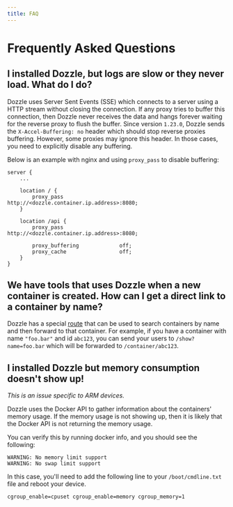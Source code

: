 ```yaml
---
title: FAQ
---
```


# Frequently Asked Questions

## I installed Dozzle, but logs are slow or they never load. What do I do?

Dozzle uses Server Sent Events (SSE) which connects to a server using a HTTP stream without closing the connection. If any proxy tries to buffer this connection, then Dozzle never receives the data and hangs forever waiting for the reverse proxy to flush the buffer. Since version `1.23.0`, Dozzle sends the `X-Accel-Buffering: no` header which should stop reverse proxies buffering. However, some proxies may ignore this header. In those cases, you need to explicitly disable any buffering.

Below is an example with nginx and using `proxy_pass` to disable buffering:

```
server {
    ...

    location / {
        proxy_pass                  http://<dozzle.container.ip.address>:8080;
    }

    location /api {
        proxy_pass                  http://<dozzle.container.ip.address>:8080;

        proxy_buffering             off;
        proxy_cache                 off;
    }
}
```

## We have tools that uses Dozzle when a new container is created. How can I get a direct link to a container by name?

Dozzle has a special [route](https://github.com/amir20/dozzle/blob/master/assets/pages/show.vue) that can be used to search containers by name and then forward to that container. For example, if you have a container with name `"foo.bar"` and id `abc123`, you can send your users to `/show?name=foo.bar` which will be forwarded to `/container/abc123`.

## I installed Dozzle but memory consumption doesn't show up!

_This is an issue specific to ARM devices._

Dozzle uses the Docker API to gather information about the containers' memory usage. If the memory usage is not showing up, then it is likely that the Docker API is not returning the memory usage.

You can verify this by running docker info, and you should see the following:

```
WARNING: No memory limit support
WARNING: No swap limit support
```

In this case, you'll need to add the following line to your `/boot/cmdline.txt` file and reboot your device.

```
cgroup_enable=cpuset cgroup_enable=memory cgroup_memory=1
```
